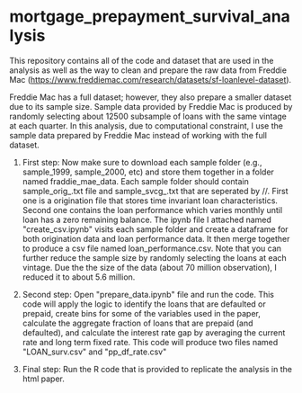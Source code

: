 # mortgage_prepayment_survival_analysis
This repository contains all of the code and dataset that are used in the analysis as well as the way to clean and prepare the raw data from Freddie Mac (https://www.freddiemac.com/research/datasets/sf-loanlevel-dataset). 

Freddie Mac has a full dataset; however, they also prepare a smaller dataset due to its sample size. Sample data provided by Freddie Mac is produced by randomly selecting about 12500 subsample of loans with the same vintage at each quarter. In this analysis, due to computational constraint, I use the sample data prepared by Freddie Mac instead of working with the full dataset. 

1) First step: Now make sure to download each sample folder (e.g., sample_1999, sample_2000, etc) and store them together in a folder named fraddie_mae_data. Each sample folder should contain sample_orig_<year>.txt file and sample_svcg_<year>.txt that are seperated by //. First one is a origination file that stores time invariant loan characteristics. Second one contains the loan performance which varies monthly until loan has a zero remaining balance. The ipynb file I attached named "create_csv.ipynb" visits each sample folder and create a dataframe for both origination data and loan performance data. It then merge together to produce a csv file named loan_performance.csv. Note that you can further reduce the sample size by randomly selecting the loans at each vintage. Due the the size of the data (about 70 million observation), I reduced it to about 5.6 million. 

2) Second step: Open "prepare_data.ipynb" file and run the code. This code will apply the logic to identify the loans that are defaulted or prepaid, create bins for some of the variables used in the paper, calculate the aggregate fraction of loans that are prepaid (and defaulted), and calculate the interest rate gap by averaging the current rate and long term fixed rate. This code will produce two files named "LOAN_surv.csv" and "pp_df_rate.csv"

3) Final step: Run the R code that is provided to replicate the analysis in the html paper. 

